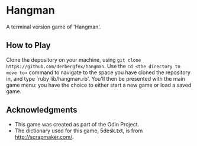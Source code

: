 # Hangman
A terminal version game of 'Hangman'.

## How to Play
Clone the depository on your machine, using `git clone https://github.com/derbergfex/hangman`.
Use the `cd <the directory to move to>` command to navigate to the space you have cloned the repository in, and type `ruby lib/hangman.rb'.
You'll then be presented with the main game menu: you have the choice to either start a new game or load a saved game.

## Acknowledgments
+ This game was created as part of the Odin Project.
+ The dictionary used for this game, 5desk.txt, is from http://scrapmaker.com/.
